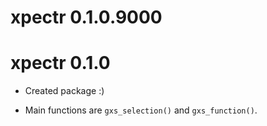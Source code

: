 # xpectr 0.1.0.9000

# xpectr 0.1.0

* Created package :)  

* Main functions are `gxs_selection()` and `gxs_function()`.
